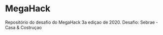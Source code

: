# MegaHack
Repositório do desafio do MegaHack 3a ediçao de 2020. Desafio: Sebrae - Casa &amp; Costruçao
